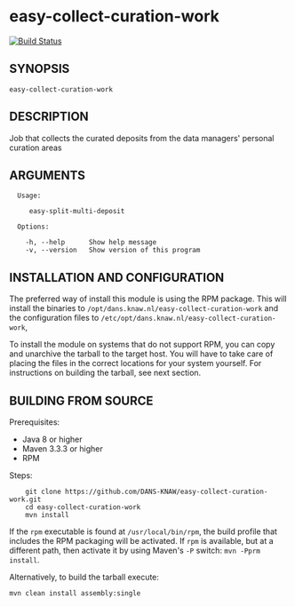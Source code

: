 easy-collect-curation-work
==========================
[![Build Status](https://travis-ci.org/DANS-KNAW/easy-collect-curation-work.png?branch=master)](https://travis-ci.org/DANS-KNAW/easy-collect-curation-work)


SYNOPSIS
--------

    easy-collect-curation-work

DESCRIPTION
-----------

Job that collects the curated deposits from the data managers' personal curation areas


ARGUMENTS
---------
```
  Usage: 
  
     easy-split-multi-deposit

  Options:
  
    -h, --help      Show help message
    -v, --version   Show version of this program
```

INSTALLATION AND CONFIGURATION
------------------------------
The preferred way of install this module is using the RPM package. This will install the binaries to
`/opt/dans.knaw.nl/easy-collect-curation-work` and the configuration files to `/etc/opt/dans.knaw.nl/easy-collect-curation-work`,

To install the module on systems that do not support RPM, you can copy and unarchive the tarball to the target host.
You will have to take care of placing the files in the correct locations for your system yourself. For instructions
on building the tarball, see next section.


BUILDING FROM SOURCE
--------------------

Prerequisites:

* Java 8 or higher
* Maven 3.3.3 or higher
* RPM

Steps:

        git clone https://github.com/DANS-KNAW/easy-collect-curation-work.git
        cd easy-collect-curation-work
        mvn install

If the `rpm` executable is found at `/usr/local/bin/rpm`, the build profile that includes the RPM
packaging will be activated. If `rpm` is available, but at a different path, then activate it by using
Maven's `-P` switch: `mvn -Pprm install`.

Alternatively, to build the tarball execute:

    mvn clean install assembly:single
